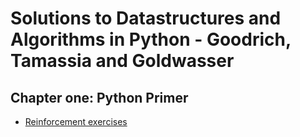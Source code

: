 # Solutions to Datastructures and Algorithms in Python - Goodrich, Tamassia and Goldwasser


## Chapter one: Python Primer
- [Reinforcement exercises](chapter1/reinforcement.md)
